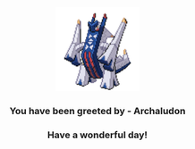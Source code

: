 <p align="center">
    <img src="https://raw.githubusercontent.com/PokeAPI/sprites/master/sprites/pokemon/1018.png" width="150" height="150">
</p>
<h3 align="center">You have been greeted by - <b>Archaludon</b></h3>
<h3 align="center">Have a wonderful day!</h3>
